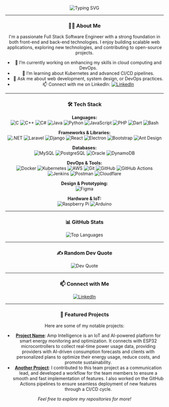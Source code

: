 <div align="center">
  <img src="https://readme-typing-svg.herokuapp.com?font=Fira+Code&size=24&pause=1000&color=F7DF1E&center=true&vCenter=true&width=435&lines=Hi+there!+I'm+Riyad+Murad;Full+Stack+Software+Engineer;Open+Source+Contributor;Lifelong+Learner" alt="Typing SVG" />
<!-- </div> -->

---

### 👨‍💻 About Me

I'm a passionate Full Stack Software Engineer with a strong foundation in both front-end and back-end technologies. I enjoy building scalable web applications, exploring new technologies, and contributing to open-source projects.

- 🔭 I’m currently working on enhancing my skills in cloud computing and DevOps.
- 🌱 I’m learning about Kubernetes and advanced CI/CD pipelines.
- 💬 Ask me about web development, system design, or DevOps practices.
- 📫 Connect with me on LinkedIn: [![LinkedIn](https://img.shields.io/badge/LinkedIn-0077B5?style=flat&logo=linkedin&logoColor=white)](https://www.linkedin.com/in/riyad-murad)

---

### 🛠️ Tech Stack

**Languages:**  
![C](https://img.shields.io/badge/C-00599C?style=flat&logo=c&logoColor=white)
![C++](https://img.shields.io/badge/C++-00599C?style=flat&logo=c%2B%2B&logoColor=white)
![C#](https://img.shields.io/badge/C%23-239120?style=flat&logo=c-sharp&logoColor=white)
![Java](https://img.shields.io/badge/Java-ED8B00?style=flat&logo=java&logoColor=white)
![Python](https://img.shields.io/badge/Python-3670A0?style=flat&logo=python&logoColor=ffdd54)
![JavaScript](https://img.shields.io/badge/JavaScript-323330?style=flat&logo=javascript&logoColor=F7DF1E)
![PHP](https://img.shields.io/badge/PHP-777BB4?style=flat&logo=php&logoColor=white)
![Dart](https://img.shields.io/badge/Dart-0175C2?style=flat&logo=dart&logoColor=white)
![Bash](https://img.shields.io/badge/Bash-121011?style=flat&logo=gnu-bash&logoColor=white)

**Frameworks & Libraries:**  
![.NET](https://img.shields.io/badge/.NET-5C2D91?style=flat&logo=.net&logoColor=white)
![Laravel](https://img.shields.io/badge/Laravel-FF2D20?style=flat&logo=laravel&logoColor=white)
![Django](https://img.shields.io/badge/Django-092E20?style=flat&logo=django&logoColor=white)
![React](https://img.shields.io/badge/React-20232A?style=flat&logo=react&logoColor=61DAFB)
![Electron](https://img.shields.io/badge/Electron-191970?style=flat&logo=electron&logoColor=white)
![Bootstrap](https://img.shields.io/badge/Bootstrap-7952B3?style=flat&logo=bootstrap&logoColor=white)
![Ant Design](https://img.shields.io/badge/AntDesign-0170FE?style=flat&logo=ant-design&logoColor=white)

**Databases:**  
![MySQL](https://img.shields.io/badge/MySQL-4479A1?style=flat&logo=mysql&logoColor=white)
![PostgreSQL](https://img.shields.io/badge/PostgreSQL-316192?style=flat&logo=postgresql&logoColor=white)
![Oracle](https://img.shields.io/badge/Oracle-F80000?style=flat&logo=oracle&logoColor=white)
![DynamoDB](https://img.shields.io/badge/DynamoDB-4053D6?style=flat&logo=amazon-dynamodb&logoColor=white)

**DevOps & Tools:**  
![Docker](https://img.shields.io/badge/Docker-0db7ed?style=flat&logo=docker&logoColor=white)
![Kubernetes](https://img.shields.io/badge/Kubernetes-326ce5?style=flat&logo=kubernetes&logoColor=white)
![AWS](https://img.shields.io/badge/AWS-FF9900?style=flat&logo=amazon-aws&logoColor=white)
![Git](https://img.shields.io/badge/Git-F05033?style=flat&logo=git&logoColor=white)
![GitHub](https://img.shields.io/badge/GitHub-181717?style=flat&logo=github&logoColor=white)
![GitHub Actions](https://img.shields.io/badge/GitHub_Actions-2088FF?style=flat&logo=github-actions&logoColor=white)
![Jenkins](https://img.shields.io/badge/Jenkins-2C5263?style=flat&logo=jenkins&logoColor=white)
![Postman](https://img.shields.io/badge/Postman-FF6C37?style=flat&logo=postman&logoColor=white)
![Cloudflare](https://img.shields.io/badge/Cloudflare-F38020?style=flat&logo=cloudflare&logoColor=white)

**Design & Prototyping:**  
![Figma](https://img.shields.io/badge/Figma-F24E1E?style=flat&logo=figma&logoColor=white)

**Hardware & IoT:**  
![Raspberry Pi](https://img.shields.io/badge/Raspberry_Pi-C51A4A?style=flat&logo=raspberry-pi&logoColor=white)
![Arduino](https://img.shields.io/badge/Arduino-00979D?style=flat&logo=arduino&logoColor=white)

---

### 📊 GitHub Stats

![Top Languages](https://github-readme-stats.vercel.app/api/top-langs/?username=Riyad-Murad&theme=dark&hide_border=false&layout=compact)

---

<!-- ### 🔥 Dev Quote -->

### ✍️ Random Dev Quote

![Dev Quote](https://quotes-github-readme.vercel.app/api?type=horizontal&theme=dark)

---

### 📫 Connect with Me

[![LinkedIn](https://img.shields.io/badge/LinkedIn-0077B5?style=flat&logo=linkedin&logoColor=white)](https://www.linkedin.com/in/riyad-murad)

---

### 📌 Featured Projects

Here are some of my notable projects:

- [**Project Name**](https://github.com/Riyad-Murad/Amp_Intelligence): Amp Intelligence is an IoT and AI-powered platform for smart energy monitoring and optimization. It connects with ESP32 microcontrollers to collect real-time power usage data, providing providers with AI-driven consumption forecasts and clients with personalized plans to optimize their energy usage, reduce costs, and promote sustainability.
- [**Another Project**](https://github.com/Houssien-Zeineddine/HR_system): I contributed to this team project as a communication lead, and developed a workflow for the team members to ensure a smooth and fast implementation of features. I also worked on the GitHub Actions pipelines to ensure seamless deployment of new features through a CI/CD cycle.

*Feel free to explore my repositories for more!*

</div>



<!-- 
![](https://github-readme-stats.vercel.app/api?username=Riyad-Murad&theme=dark&hide_border=false&include_all_commits=false&count_private=false)<br/>
![](https://nirzak-streak-stats.vercel.app/?user=Riyad-Murad&theme=dark&hide_border=false)<br/> 
-->

<!-- Proudly created with GPRM ( https://gprm.itsvg.in ) -->

<!--
**Riyad-Murad/Riyad-Murad** is a ✨ _special_ ✨ repository because its `README.md` (this file) appears on your GitHub profile.

Here are some ideas to get you started:

- 🔭 I’m currently working on ...
- 🌱 I’m currently learning ...
- 👯 I’m looking to collaborate on ...
- 🤔 I’m looking for help with ...
- 💬 Ask me about ...
- 📫 How to reach me: ...
- 😄 Pronouns: ...
- ⚡ Fun fact: ...
-->
